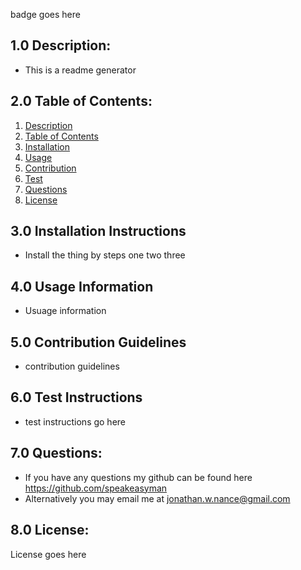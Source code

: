 <!-- I left this here if you want to look at it, it is just my thought process plotting out my readme. I had to add spaces when I first tried to generate for formating reasons -->


badge goes here
## 1.0 Description:
- This is a readme generator
## 2.0 Table of Contents:
1. [Description](#1.0-Description)
2. [Table of Contents](#2.0-table-of-contents)
3. [Installation](#3.0-installation-instructions)
4. [Usage](#4.0-usage-information)
5. [Contribution](#5.0-contribution-guidelines)
6. [Test](#6.0-test-instructions)
7. [Questions](#7.0-questions)
8. [License](#8.0-license)
## 3.0 Installation Instructions
- Install the thing by steps one two three
## 4.0 Usage Information
- Usuage information
## 5.0 Contribution Guidelines
- contribution guidelines
## 6.0 Test Instructions
- test instructions go here
## 7.0 Questions:
- If you have any questions my github can be found here  https://github.com/speakeasyman
- Alternatively you may email me at jonathan.w.nance@gmail.com
## 8.0 License:
License goes here